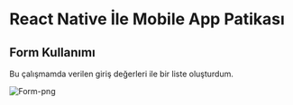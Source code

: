 # React Native İle Mobile App Patikası
## Form Kullanımı 

Bu çalışmamda verilen giriş değerleri ile bir liste oluşturdum.

![Form-png](https://i.hizliresim.com/9fjqypk.png)